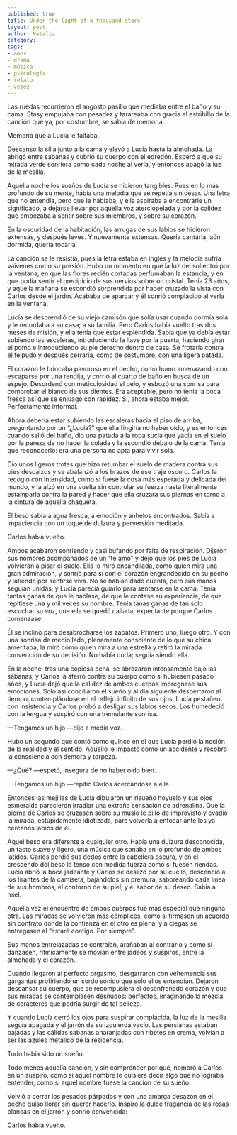 ```yaml
---
published: true
title: Under the light of a thousand stars
layout: post
author: Natalia
category:
tags:
- amor
- drama
- música
- psicología
- relato
- vejez
---
```


Las ruedas recorrieron el angosto pasillo que mediaba entre el baño y su cama. Stasy empujaba con pesadez y tarareaba con gracia el estribillo de la canción que ya, por costumbre, se sabía de memoria.

Memoria que a Lucía le faltaba.

Descansó la silla junto a la cama y elevó a Lucía hasta la almohada. La abrigó entre sábanas y cubrió su cuerpo con el edredón. Esperó a que su mirada verde sonriera como cada noche al verla, y entonces apagó la luz de la mesilla.

Aquella noche los sueños de Lucía se hicieron tangibles. Pues en lo más profundo de su mente, había una melodía que se repetía sin cesar. Una letra que no entendía, pero que le hablaba, y ella aspiraba a encontrarle un significado, a dejarse llevar por aquella voz aterciopelada y por la calidez que empezaba a sentir sobre sus miembros, y sobre su corazón.

En la oscuridad de la habitación, las arrugas de sus labios se hicieron extensas, y después leves. Y nuevamente extensas. Quería cantarla, aún dormida, quería tocarla.

La canción se le resistía, pues la letra estaba en inglés y la melodía sufría vaivenes como su presión. Hubo un momento en que la luz del sol entró por la ventana, en que las flores recién cortadas perfumaban la estancia, y en que podía sentir el precipicio de sus nervios sobre un cristal. Tenía 23 años, y aquella mañana se escondió sorprendida por haber cruzado la vista con Carlos desde el jardín. Acababa de aparcar y él sonrió complacido al verla en la ventana.

Lucía se desprendió de su viejo camisón que solía usar cuando dormía sola y le recordaba a su casa; a su familia. Pero Carlos había vuelto tras dos meses de misión, y ella tenía que estar espléndida. Sabía que ya debía estar subiendo las escaleras, introduciendo la llave por la puerta, haciendo girar el pomo e introduciendo su pie derecho dentro de casa. Se frotaría contra el felpudo y después cerraría, como de costumbre, con una ligera patada.

El corazón le brincaba pavoroso en el pecho, como humo amenazando con escaparse por una rendija, y corrió al cuarto de baño en busca de un espejo. Desordenó con meticulosidad el pelo, y esbozó una sonrisa para comprobar el blanco de sus dientes. Era aceptable, pero no tenía la boca fresca así que se enjuagó con rapidez. Sí, ahora estaba mejor. Perfectamente informal.

Ahora debería estar subiendo las escaleras hacia el piso de arriba, preguntando por un “¿Lucía?” que ella fingiría no haber oído, y es entonces cuando salió del baño, dio una patada a la ropa sucia que yacía en el suelo por la pereza de no hacer la colada y la escondió debajo de la cama. Tenía que reconocerlo: era una persona no apta para vivir sola.

Dio unos ligeros trotes que hizo retumbar el suelo de madera contra sus pies descalzos y se abalanzó a los brazos de ese traje oscuro. Carlos la recogió con intensidad, como si fuese la cosa más esperada y delicada del mundo, y la alzó en una vuelta sin controlar su fuerza hasta literalmente estamparla contra la pared y hacer que ella cruzara sus piernas en torno a la cintura de aquella chaqueta.

El beso sabía a agua fresca, a emoción y anhelos encontrados. Sabía a impaciencia con un toque de dulzura y perversión meditada.

Carlos había vuelto.

Ambos acabaron sonriendo y casi bufando por falta de respiración. Dijeron sus nombres acompañados de un “te amo” y dejó que los pies de Lucía volvieran a pisar el suelo. Ella lo miró encandilada, como quien mira una gran admiración, y sonrió para sí con el corazón engrandecido en su pecho y latiendo por sentirse viva. No se habían dado cuenta, pero sus manos seguían unidas, y Lucía parecía guiarlo para sentarse en la cama. Tenía tantas ganas de que le hablase, de que le contase su experiencia, de que repitiese una y mil veces su nombre. Tenía tanas ganas de tan solo escuchar su voz, que ella se quedó callada, expectante porque Carlos comenzase.

Él se inclinó para desabrocharse los zapatos. Primero uno, luego otro. Y con una sonrisa de medio lado, plenamente consciente de lo que su chica ameritaba, la miró como quien mira a una estrella y retiró la mirada convencido de su decisión. No había duda; seguía siendo ella.

En la noche, tras una copiosa cena, se abrazaron intensamente bajo las sábanas, y Carlos la aferró contra su cuerpo como si hubiesen pasado años, y Lucía dejó que la calidez de ambos cuerpos impregnase sus emociones.  Solo así conciliaron el sueño y al día siguiente despertaron al tiempo, contemplándose en el reflejo infinito de sus ojos. Lucía pestañeo con insistencia y Carlos probó a desligar sus labios secos. Los humedeció con la lengua y suspiró con una tremulante sonrisa.

—Tengamos un hijo —dijo a media voz.

Hubo un segundo que contó como quince en el que Lucía perdió la noción de la realidad y el sentido. Aquello le impactó como un accidente y recobró la consciencia con demora y torpeza.

—¿Qué? —espetó, insegura de no haber oído bien.

—Tengamos un hijo —repitió Carlos acercándose a ella.

Entonces las mejillas de Lucía dibujaron un risueño hoyuelo y sus ojos esmeralda parecieron irradiar una extraña sensación de adrenalina. Que la pierna de Carlos se cruzasen sobre su muslo le pilló de improvisto y evadió la mirada, estúpidamente idiotizada, para volverla a enfocar ante los ya cercanos labios de él.

Aquel beso era diferente a cualquier otro. Había una dulzura desconocida, un tacto suave y ligero, una música que sonaba en lo profundo de ambos latidos. Carlos perdió sus dedos entre la cabellera oscura, y en el crescendo del beso la tensó con medida fuerza como si fuesen riendas. Lucía abrió la boca jadeante y Carlos se deslizó por su cuello, descendió a los tirantes de la camiseta, bajándolos sin premura, saboreando cada línea de sus hombros, el contorno de su piel, y el sabor de su deseo. Sabía a miel.

Aquella vez el encuentro de ambos cuerpos fue más especial que ninguna otra. Las miradas se volvieron más cómplices, como si firmasen un acuerdo sin contrato donde la confianza en el otro es plena, y a ciegas se entregasen al “estaré contigo. Por siempre”.

Sus manos entrelazadas se contraían, arañaban al contrario y como si danzasen, rítmicamente se movían entre jadeos y suspiros, entre la almohada y el corazón.

Cuando llegaron al perfecto orgasmo, desgarraron con vehemencia sus gargantas profiriendo un sordo sonido que solo ellos entendían. Dejaron descansar su cuerpo, que se recompusiera el desenfrenado corazón y que sus miradas se contemplasen desnudos: perfectos, imaginando la mezcla de caracteres que podría surgir de tal belleza.

Y cuando Lucía cerró los ojos para suspirar complacida, la luz de la mesilla seguía apagada y el jarrón de su izquierda vacío. Las persianas estaban bajadas y las cálidas sabanas anaranjadas con ribetes en crema, volvían a ser las azules metálico de la residencia.

Todo había sido un sueño.

Todo menos aquella canción, y sin comprender por qué, nombró a Carlos en un suspiro, como si aquel nombre le quisiera decir algo que no lograba entender, como si aquel nombre fuese la canción de su sueño.

Volvió a cerrar los pesados párpados y con una amarga desazón en el pecho quiso llorar sin querer hacerlo. Inspiró la dulce fragancia de las rosas blancas en el jarrón y sonrió convencida:

Carlos había vuelto.
